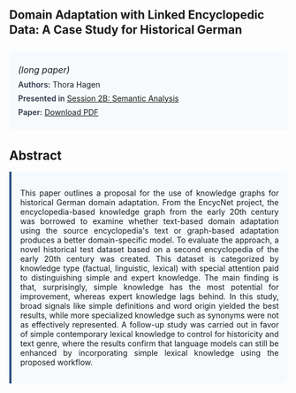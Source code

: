 
<style>    
    h2 {
        margin-top: 0;
        margin-bottom: 1.5rem;
        line-height: 1.3;
    }
    
    h3 {
        margin-top: 2rem;
        margin-bottom: 1rem;
        font-size: 1.4rem;
        font-weight:bold;
    }
    
    .metadata {
        background-color: #f7fafc;
        padding: 1rem;
        border-radius: 6px;
        margin-bottom: 2rem;
    }
    
    .metadata p {
        margin: 0.5rem 0;
    }
    
    .abstract {
        text-align: justify;
        padding: 1rem;
        background-color: #f7fafc;
        border-left: 4px solid #2c5282;
        border-radius: 0 6px 6px 0;
    }
    
    strong {
        color: #2d3748;
        font-weight: 600;
    }
</style>
<main role="main">
<h2>Domain Adaptation with Linked Encyclopedic Data: A Case Study for Historical German</h2>

<section class="metadata">
<p style='font-size:1rem'><i>(long paper)</i></p>
<p><strong>Authors:</strong> Thora Hagen</p>
<p><strong>Presented in</strong> <a href="/programme/#session2B">Session 2B: Semantic Analysis</a></p>
<p><strong>Paper:</strong> <a href="https://ceur-ws.org/Vol-3558/paper92.pdf">Download PDF</a></p>
</section>

<section>
<h3>Abstract</h3>
<div class="abstract">
<p>This paper outlines a proposal for the use of knowledge graphs for historical German domain adaptation. From the  EncycNet  project, the encyclopedia-based knowledge graph from the early 20th century was borrowed to examine whether text-based domain adaptation using the source encyclopedia's text or graph-based adaptation produces a better domain-specific model. To evaluate the approach, a novel historical test dataset based on a second encyclopedia of the early 20th century was created. This dataset is categorized by knowledge type (factual, linguistic, lexical) with special attention paid to distinguishing simple and expert knowledge. The main finding is that, surprisingly, simple knowledge has the most potential for improvement, whereas expert knowledge lags behind. In this study, broad signals like simple definitions and word origin yielded the best results, while more specialized knowledge such as synonyms were not as effectively represented. A follow-up study was carried out in favor of simple contemporary lexical knowledge to control for historicity and text genre, where the results confirm that language models can still be enhanced by incorporating simple lexical knowledge using the proposed workflow.</p>
</div>
</section>
</main>